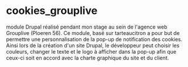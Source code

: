 # cookies_grouplive
module Drupal réalisé pendant mon stage au sein de l'agence web Grouplive (Ploeren 56).
Ce module, basé sur tarteaucitron a pour but de permettre une personnalisation de la pop-up de notification des cookies. Ainsi lors de la création d'un site Drupal, le développeur peut choisir les couleurs, changer le texte et le logo à afficher dans la pop-up afin que ceux-ci soit en accord avec la charte graphique du site et du client. 
